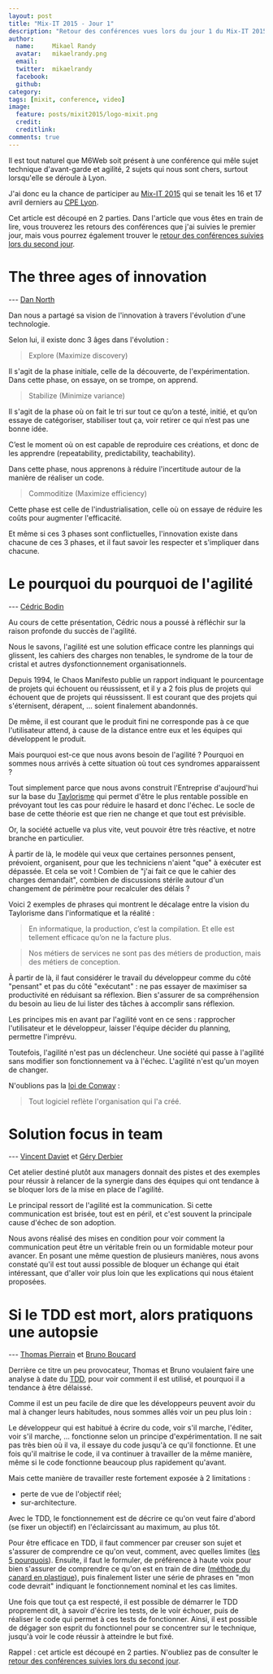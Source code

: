 ```yaml
---
layout: post
title: "Mix-IT 2015 - Jour 1"
description: "Retour des conférences vues lors du jour 1 du Mix-IT 2015"
author:
  name:     Mikael Randy
  avatar:   mikaelrandy.png
  email:
  twitter:  mikaelrandy
  facebook:
  github:
category:
tags: [mixit, conference, video]
image:
  feature: posts/mixit2015/logo-mixit.png
  credit: 
  creditlink: 
comments: true
---
```


Il est tout naturel que M6Web soit présent à une conférence qui mêle sujet technique d'avant-garde et agilité, 2 sujets qui nous sont chers, surtout lorsqu'elle se déroule à Lyon.

J'ai donc eu la chance de participer au [Mix-IT 2015](http://www.mix-it.fr/) qui se tenait les 16 et 17 avril derniers au [CPE Lyon](http://www.cpe.fr/).

Cet article est découpé en 2 parties. Dans l'article que vous êtes en train de lire, vous trouverez les retours des conférences que j'ai suivies le premier jour, mais vous pourrez également trouver le [retour des conférences suivies lors du second jour](/mixit-2015-jour-2/).

# The three ages of innovation
--- [Dan North](https://twitter.com/tastapod)

Dan nous a partagé sa vision de l'innovation à travers l'évolution d'une technologie.

Selon lui, il existe donc 3 âges dans l'évolution : 

> Explore (Maximize discovery)

Il s'agit de la phase initiale, celle de la découverte, de l'expérimentation.
Dans cette phase, on essaye, on se trompe, on apprend.

> Stabilize (Minimize variance)

Il s'agit de la phase où on fait le tri sur tout ce qu’on a testé, initié, et qu’on essaye de catégoriser, stabiliser tout ça, voir retirer ce qui n’est pas une bonne idée.

C’est le moment où on est capable de reproduire ces créations, et donc de les apprendre (repeatability, predictability, teachability).

Dans cette phase, nous apprenons à réduire l'incertitude autour de la manière de réaliser un code.

> Commoditize (Maximize efficiency)

Cette phase est celle de l'industrialisation, celle où on essaye de réduire les coûts pour augmenter l'efficacité.

Et même si ces 3 phases sont conflictuelles, l'innovation existe dans chacune de ces 3 phases, et il faut savoir les respecter et s'impliquer dans chacune.

# Le pourquoi du pourquoi de l'agilité
--- [Cédric Bodin](https://twitter.com/cedricbodin)

Au cours de cette présentation, Cédric nous a poussé à réfléchir sur la raison profonde du succès de l'agilité.

Nous le savons, l'agilité est une solution efficace contre les plannings qui glissent, les cahiers des charges non tenables, le syndrome de la tour de cristal et autres dysfonctionnement organisationnels.

Depuis 1994, le Chaos Manifesto publie un rapport indiquant le pourcentage de projets qui échouent ou réussissent, et il y a 2 fois plus de projets qui échouent que de projets qui réussissent. Il est courant que des projets qui s'éternisent, dérapent, ... soient finalement abandonnés.

De même, il est courant que le produit fini ne corresponde pas à ce que l'utilisateur attend, à cause de la distance entre eux et les équipes qui développent le produit.

Mais pourquoi est-ce que nous avons besoin de l'agilité ? Pourquoi en sommes nous arrivés à cette situation où tout ces syndromes apparaissent ?

Tout simplement parce que nous avons construit l'Entreprise d'aujourd'hui sur la base du [Taylorisme](https://www.wikiwand.com/fr/Taylorisme) qui permet d'être le plus rentable possible en prévoyant tout les cas pour réduire le hasard et donc l'échec. Le socle de base de cette théorie est que rien ne change et que tout est prévisible.

Or, la société actuelle va plus vite, veut pouvoir être très réactive, et notre branche en particulier.

À partir de là, le modèle qui veux que certaines personnes pensent, prévoient, organisent, pour que les techniciens n'aient "que" à exécuter est dépassée. Et cela se voit ! Combien de "j'ai fait ce que le cahier des charges demandait", combien de discussions stérile autour d'un changement de périmètre pour recalculer des délais ?

Voici 2 exemples de phrases qui montrent le décalage entre la vision du Taylorisme dans l'informatique et la réalité :

> En informatique, la production, c’est la compilation. Et elle est tellement efficace qu’on ne la facture plus.

> Nos métiers de services ne sont pas des métiers de production, mais des métiers de conception.

À partir de là, il faut considérer le travail du développeur comme du côté "pensant" et pas du côté "exécutant" : ne pas essayer de maximiser sa productivité en réduisant sa réflexion. Bien s'assurer de sa compréhension du besoin au lieu de lui lister des tâches à accomplir sans réflexion.

Les principes mis en avant par l'agilité vont en ce sens : rapprocher l'utilisateur et le développeur, laisser l'équipe décider du planning, permettre l'imprévu.

Toutefois, l'agilité n'est pas un déclencheur. Une société qui passe à l'agilité sans modifier son fonctionnement va à l'échec. L'agilité n'est qu'un moyen de changer.

N'oublions pas la [loi de Conway](http://en.wikipedia.org/wiki/Conway%27s_law) :

> Tout logiciel reflète l'organisation qui l'a créé.

# Solution focus in team
--- [Vincent Daviet](https://twitter.com/vincentdaviet) et [Géry Derbier](https://twitter.com/gery7)

Cet atelier destiné plutôt aux managers donnait des pistes et des exemples pour réussir à relancer de la synergie dans des équipes qui ont tendance à se bloquer lors de la mise en place de l'agilité.

Le principal ressort de l'agilité est la communication. Si cette communication est brisée, tout est en péril, et c'est souvent la principale cause d'échec de son adoption.

Nous avons réalisé des mises en condition pour voir comment la communication peut être un véritable frein ou un formidable moteur pour avancer. En posant une même question de plusieurs manières, nous avons constaté qu'il est tout aussi possible de bloquer un échange qui était intéressant, que d'aller voir plus loin que les explications qui nous étaient proposées.


# Si le TDD est mort, alors pratiquons une autopsie
--- [Thomas Pierrain](https://twitter.com/tpierrain) et [Bruno Boucard](http://brunoboucard.com/)

Derrière ce titre un peu provocateur, Thomas et Bruno voulaient faire une analyse à date du [TDD](https://www.wikiwand.com/fr/Test_driven_development), pour voir comment il est utilisé, et pourquoi il a tendance à être délaissé.

Comme il est un peu facile de dire que les développeurs peuvent avoir du mal à changer leurs habitudes, nous sommes allés voir un peu plus loin :

Le développeur qui est habitué à écrire du code, voir s'il marche, l'éditer, voir s'il marche, ... fonctionne selon un principe d'expérimentation. Il ne sait pas très bien où il va, il essaye du code jusqu'à ce qu'il fonctionne. Et une fois qu'il maitrise le code, il va continuer à travailler de la même manière, même si le code fonctionne beaucoup plus rapidement qu'avant.

Mais cette manière de travailler reste fortement exposée à 2 limitations :
* perte de vue de l'objectif réel;
* sur-architecture.

Avec le TDD, le fonctionnement est de décrire ce qu'on veut faire d'abord (se fixer un objectif) en l'éclaircissant au maximum, au plus tôt.

Pour être efficace en TDD, il faut commencer par creuser son sujet et s'assurer de comprendre ce qu'on veut, comment, avec quelles limites ([les 5 pourquois](https://www.wikiwand.com/fr/Cinq_pourquoi)). Ensuite, il faut le formuler, de préférence à haute voix pour bien s'assurer de comprendre ce qu'on est en train de dire ([méthode du canard en plastique](https://www.wikiwand.com/fr/M%C3%A9thode_du_canard_en_plastique)), puis finalement lister une série de phrases en "mon code devrait" indiquant le fonctionnement nominal et les cas limites.

Une fois que tout ça est respecté, il est possible de démarrer le TDD proprement dit, à savoir d'écrire les tests, de le voir échouer, puis de réaliser le code qui permet à ces tests de fonctionner. Ainsi, il est possible de dégager son esprit du fonctionnel pour se concentrer sur le technique, jusqu'à voir le code réussir à atteindre le but fixé.


Rappel : cet article est découpé en 2 parties. N'oubliez pas de consulter le [retour des conférences suivies lors du second jour](/mixit-2015-jour-2/).
